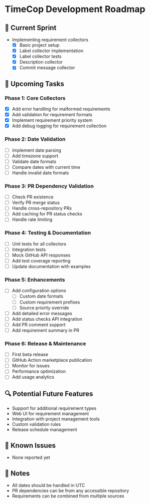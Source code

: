 # TimeCop Development Roadmap

## 🔄 Current Sprint
- Implementing requirement collectors
  - [x] Basic project setup
  - [x] Label collector implementation
  - [x] Label collector tests
  - [x] Description collector
  - [x] Commit message collector

## 🎯 Upcoming Tasks

### Phase 1: Core Collectors
- [x] Add error handling for malformed requirements
- [x] Add validation for requirement formats
- [x] Implement requirement priority system
- [x] Add debug logging for requirement collection

### Phase 2: Date Validation
- [ ] Implement date parsing
- [ ] Add timezone support
- [ ] Validate date formats
- [ ] Compare dates with current time
- [ ] Handle invalid date formats

### Phase 3: PR Dependency Validation
- [ ] Check PR existence
- [ ] Verify PR merge status
- [ ] Handle cross-repository PRs
- [ ] Add caching for PR status checks
- [ ] Handle rate limiting

### Phase 4: Testing & Documentation
- [ ] Unit tests for all collectors
- [ ] Integration tests
- [ ] Mock GitHub API responses
- [ ] Add test coverage reporting
- [ ] Update documentation with examples

### Phase 5: Enhancements
- [ ] Add configuration options
  - [ ] Custom date formats
  - [ ] Custom requirement prefixes
  - [ ] Source priority override
- [ ] Add detailed error messages
- [ ] Add status checks API integration
- [ ] Add PR comment support
- [ ] Add requirement summary in PR

### Phase 6: Release & Maintenance
- [ ] First beta release
- [ ] GitHub Action marketplace publication
- [ ] Monitor for issues
- [ ] Performance optimization
- [ ] Add usage analytics

## 🔍 Potential Future Features
- Support for additional requirement types
- Web UI for requirement management
- Integration with project management tools
- Custom validation rules
- Release schedule management

## 🐛 Known Issues
- None reported yet

## 📝 Notes
- All dates should be handled in UTC
- PR dependencies can be from any accessible repository
- Requirements can be combined from multiple sources 